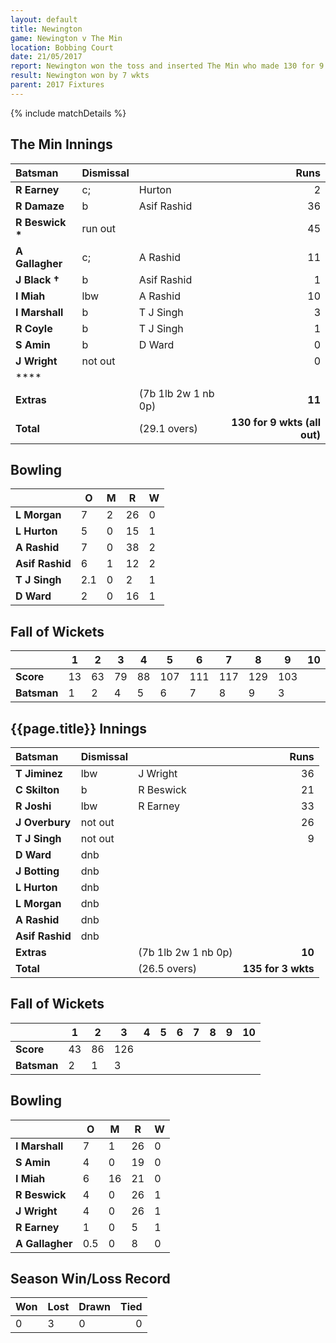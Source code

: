 ```yaml
---
layout: default
title: Newington
game: Newington v The Min
location: Bobbing Court
date: 21/05/2017
report: Newington won the toss and inserted The Min who made 130 for 9 wkts (all out)  Newington scored 130 for 3 wkts in reply
result: Newington won by 7 wkts
parent: 2017 Fixtures
---
```


{% include matchDetails %}

## The Min Innings

| Batsman | Dismissal | | Runs |
|:---|:---|---|---:|
| **R Earney** | c; | Hurton | 2 |
| **R Damaze** | b | Asif Rashid | 36 |
| **R Beswick &#42;** | run out |  | 45 |
| **A Gallagher** | c; | A Rashid | 11 |
| **J Black &#8224;** | b | Asif Rashid | 1 |
| **I Miah** | lbw | A Rashid | 10 |
| **I Marshall** | b |  T J Singh | 3 |
| **R Coyle** | b | T J Singh | 1 |
| **S Amin** | b | D Ward | 0 |
| **J Wright** | not out |  | 0 |
| **** |  |  |  |
| **Extras** | | (7b 1lb 2w 1 nb 0p) | **11** |
| **Total** | | (29.1 overs) | **130 for 9 wkts (all out)** |

## Bowling

| | O   | M | R  | W |
|---|---|---|---|---|
| **L Morgan** | 7 | 2 | 26 | 0 |
| **L Hurton** | 5 | 0 | 15 | 1 |
| **A Rashid** | 7 | 0 | 38 | 2 |
| **Asif Rashid** | 6 | 1 | 12 | 2 |
| **T J Singh** | 2.1 | 0 | 2 | 1 |
| **D Ward** | 2 | 0 | 16 | 1 |

## Fall of Wickets

| | **1** | **2** | **3** | **4** | **5** | **6** | **7** | **8** | **9** | **10** |
|---|---|---|---|---|---|---|---|---|---|---|
| **Score** | 13 | 63 | 79 | 88 | 107 | 111 | 117 | 129 | 103 |  |
| **Batsman** | 1 | 2 | 4 | 5 | 6 | 7 | 8 | 9 | 3 |  |

## {{page.title}} Innings

| Batsman | Dismissal | | Runs |
|:---|:---|---|---:|
| **T Jiminez** | lbw | J Wright | 36 |
| **C Skilton** | b | R Beswick | 21 |
| **R Joshi** | lbw | R Earney | 33 |
| **J Overbury** | not out |  | 26 |
| **T J Singh** | not out |  | 9 |
| **D Ward** | dnb |  |  |
| **J Botting** | dnb |  |  |
| **L Hurton** | dnb |  |  |
| **L Morgan** | dnb |  |  |
| **A Rashid** | dnb |  |  |
| **Asif Rashid** | dnb |  |  |
| **Extras** | | (7b 1lb 2w 1 nb 0p) | **10** |
| **Total** | | (26.5 overs) | **135  for 3 wkts** |

## Fall of Wickets

| | **1** | **2** | **3** | **4** | **5** | **6** | **7** | **8** | **9** | **10** |
|---|---|---|---|---|---|---|---|---|---|---|
| **Score** | 43 | 86 | 126 |  |  |  |  |  |  |  |
| **Batsman** | 2 | 1 | 3 |  |  |  |  |  |  |  |

## Bowling

| | O   | M | R  | W |
|---|---|---|---|---|
| **I Marshall** | 7 | 1 | 26 | 0 |
| **S Amin** | 4 | 0 | 19 | 0 |
| **I Miah** | 6 | 16 | 21 | 0 |
| **R Beswick** | 4 | 0 | 26 | 1 |
| **J Wright** | 4 | 0 | 26 | 1 |
| **R Earney** | 1 | 0 | 5 | 1 |
| **A Gallagher** | 0.5 | 0 | 8 | 0 |

## Season Win/Loss Record

| Won | Lost | Drawn | Tied |
|:---|:---|---|---:|
| 0 | 3 | 0 | 0 |